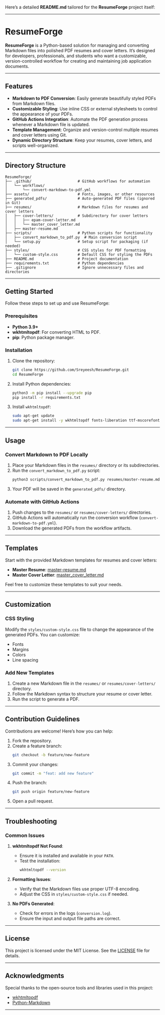 Here’s a detailed **README.md** tailored for the **ResumeForge** project itself:

---

# ResumeForge

**ResumeForge** is a Python-based solution for managing and converting Markdown files into polished PDF resumes and cover letters. It’s designed for developers, professionals, and students who want a customizable, version-controlled workflow for creating and maintaining job application documents.

---

## Features

- **Markdown to PDF Conversion**:
  Easily generate beautifully styled PDFs from Markdown files.
- **Customizable Styling**:
  Use inline CSS or external stylesheets to control the appearance of your PDFs.
- **GitHub Actions Integration**:
  Automate the PDF generation process whenever a Markdown file is updated.
- **Template Management**:
  Organize and version-control multiple resumes and cover letters using Git.
- **Dynamic Directory Structure**:
  Keep your resumes, cover letters, and scripts well-organized.

---

## Directory Structure

```plaintext
ResumeForge/
├── .github/                     # GitHub workflows for automation
│   └── workflows/
│       └── convert-markdown-to-pdf.yml
├── assets/                      # Fonts, images, or other resources
├── generated_pdfs/              # Auto-generated PDF files (ignored in Git)
├── resumes/                     # Markdown files for resumes and cover letters
│   ├── cover-letters/           # Subdirectory for cover letters
│   │   ├── epam-cover-letter.md
│   │   └── master_cover_letter.md
│   ├── master-resume.md
├── scripts/                     # Python scripts for functionality
│   ├── convert_markdown_to_pdf.py  # Main conversion script
│   └── setup.py                 # Setup script for packaging (if needed)
├── styles/                      # CSS styles for PDF formatting
│   └── custom-style.css         # Default CSS for styling the PDFs
├── README.md                    # Project documentation
├── requirements.txt             # Python dependencies
├── .gitignore                   # Ignore unnecessary files and directories
```

---

## Getting Started

Follow these steps to set up and use ResumeForge:

### Prerequisites

- **Python 3.9+**
- **wkhtmltopdf**: For converting HTML to PDF.
- **pip**: Python package manager.

### Installation

1. Clone the repository:
   ```bash
   git clone https://github.com/Sreyeesh/ResumeForge.git
   cd ResumeForge
   ```

2. Install Python dependencies:
   ```bash
   python3 -m pip install --upgrade pip
   pip install -r requirements.txt
   ```

3. Install `wkhtmltopdf`:
   ```bash
   sudo apt-get update
   sudo apt-get install -y wkhtmltopdf fonts-liberation ttf-mscorefonts-installer
   ```

---

## Usage

### Convert Markdown to PDF Locally

1. Place your Markdown files in the `resumes/` directory or its subdirectories.
2. Run the `convert_markdown_to_pdf.py` script:
   ```bash
   python3 scripts/convert_markdown_to_pdf.py resumes/master-resume.md generated_pdfs/master-resume.pdf
   ```
3. Your PDF will be saved in the `generated_pdfs/` directory.

### Automate with GitHub Actions

1. Push changes to the `resumes/` or `resumes/cover-letters/` directories.
2. GitHub Actions will automatically run the conversion workflow (`convert-markdown-to-pdf.yml`).
3. Download the generated PDFs from the workflow artifacts.

---

## Templates

Start with the provided Markdown templates for resumes and cover letters:
- **Master Resume**: [master-resume.md](resumes/master-resume.md)
- **Master Cover Letter**: [master_cover_letter.md](resumes/cover-letters/master_cover_letter.md)

Feel free to customize these templates to suit your needs.

---

## Customization

### CSS Styling

Modify the `styles/custom-style.css` file to change the appearance of the generated PDFs. You can customize:
- Fonts
- Margins
- Colors
- Line spacing

### Add New Templates

1. Create a new Markdown file in the `resumes/` or `resumes/cover-letters/` directory.
2. Follow the Markdown syntax to structure your resume or cover letter.
3. Run the script to generate a PDF.

---

## Contribution Guidelines

Contributions are welcome! Here’s how you can help:

1. Fork the repository.
2. Create a feature branch:
   ```bash
   git checkout -b feature/new-feature
   ```
3. Commit your changes:
   ```bash
   git commit -m "feat: add new feature"
   ```
4. Push the branch:
   ```bash
   git push origin feature/new-feature
   ```
5. Open a pull request.

---

## Troubleshooting

### Common Issues

1. **wkhtmltopdf Not Found**:
   - Ensure it is installed and available in your `PATH`.
   - Test the installation:
     ```bash
     wkhtmltopdf --version
     ```

2. **Formatting Issues**:
   - Verify that the Markdown files use proper UTF-8 encoding.
   - Adjust the CSS in `styles/custom-style.css` if needed.

3. **No PDFs Generated**:
   - Check for errors in the logs (`conversion.log`).
   - Ensure the input and output file paths are correct.

---

## License

This project is licensed under the MIT License. See the [LICENSE](LICENSE) file for details.

---

## Acknowledgments

Special thanks to the open-source tools and libraries used in this project:
- [wkhtmltopdf](https://wkhtmltopdf.org/)
- [Python-Markdown](https://python-markdown.github.io/)

---
